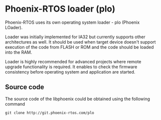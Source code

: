 # Phoenix-RTOS loader (plo)

Phoenix-RTOS uses its own operating system loader - plo (Phoenix LOader).

Loader was initially implemented for IA32 but currently supports other architectures as well. It should be used when target device doesn't support execution of the code from FLASH or ROM and the code should be loaded into the RAM.

Loader is highly recommended for advanced projects where remote upgrade functionality is required. It enables to check the firmware consistency before operating system and application are started.

## Source code
The source code of the libphoenix could be obtained using the following command

>
    git clone http://git.phoenix-rtos.com/plo
